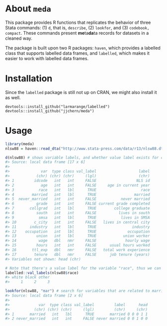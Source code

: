<!-- README.md is generated from README.Rmd. Please edit that file -->
About `meda`
============

This package provides R functions that replicates the behavior of three Stata commands: (1) `d`, that is, `describe`, (2) `lookfor`, and (3) `codebook, compact`. These commands present **me**ta**da**ta records for datasets in a cleaned way.

The package is built upon two R packages: `haven`, which provides a labelled class that supports labelled data frames, and `labelled`, which makes it easier to work with labelled data frames.

Installation
============

Since the `labelled` package is still not up on CRAN, we might also install it as well.

    devtools::install_github("larmarange/labelled")
    devtools::install_github("jjchern/meda")

Usage
=====

``` r
library(meda)
nlsw88 = haven::read_dta("http://www.stata-press.com/data/r13/nlsw88.dta")

d(nlsw88) # shows variable labels, and whether value label exists for certain variables
#> Source: local data frame [17 x 6]
#> 
#>              var  type class val_label                   label
#>            (chr) (chr) (chr)     (lgl)                   (chr)
#> 1         idcode   int   int     FALSE                  NLS id
#> 2            age   int   int     FALSE     age in current year
#> 3           race   int   lbl      TRUE                    race
#> 4        married   int   lbl      TRUE                 married
#> 5  never_married   int   int     FALSE           never married
#> 6          grade   int   int     FALSE current grade completed
#> 7       collgrad   int   lbl      TRUE        college graduate
#> 8          south   int   int     FALSE          lives in south
#> 9           smsa   int   lbl      TRUE           lives in SMSA
#> 10        c_city   int   int     FALSE   lives in central city
#> 11      industry   int   lbl      TRUE                industry
#> 12    occupation   int   lbl      TRUE              occupation
#> 13         union   int   lbl      TRUE            union worker
#> 14          wage   dbl   nmr     FALSE             hourly wage
#> 15         hours   int   int     FALSE      usual hours worked
#> 16       ttl_exp   dbl   nmr     FALSE   total work experience
#> 17        tenure   dbl   nmr     FALSE      job tenure (years)
#> Variables not shown: head (chr)

# Note that there's a value label for the variable "race", thus we can checkout the values
labelled::val_labels(nlsw88$race)
#> white black other 
#>     1     2     3

lookfor(nlsw88, "mar") # search for variables that are related to marriage
#> Source: local data frame [2 x 6]
#> 
#>             var  type class val_label         label      head
#>           (chr) (chr) (chr)     (lgl)         (chr)     (chr)
#> 1       married   int   lbl      TRUE       married 0 0 0 1 1
#> 2 never_married   int   int     FALSE never married 0 0 1 0 0
```
